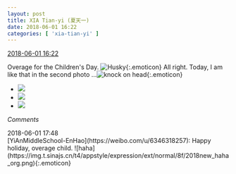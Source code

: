 ```yaml
---
layout: post
title: XIA Tian-yi (夏天一)
date: 2018-06-01 16:22
categories: [ 'xia-tian-yi' ]
---
```


<div class="weibo-info">
  <a href="https://weibo.com/6286030291/GjmdZwrSu">2018-06-01 16:22</a>
</div>

Overage for the Children's Day. ![Husky](https://img.t.sinajs.cn/t4/appstyle/expression/ext/normal/22/2018new_erha_org.png){:.emoticon} All right. Today, I am like that in the second photo …![knock on head](//img.t.sinajs.cn/t4/appstyle/expression/ext/normal/ae/2018new_ding_org.png){:.emoticon}

<!-- more -->

<ul class="weibo-pic-list-1">
  <li class="weibo-pic">
    <a href="//wx4.sinaimg.cn/mw690/006RpxDlgy1frvnn30gr9j31sg2dse87.jpg"><img src="//wx4.sinaimg.cn/thumb150/006RpxDlgy1frvnn30gr9j31sg2dse87.jpg"/></a>
  </li>
  <li class="weibo-pic">
    <a href="//wx2.sinaimg.cn/mw690/006RpxDlgy1frvnn7io4dj31hg1z4npf.jpg"><img src="//wx2.sinaimg.cn/thumb150/006RpxDlgy1frvnn7io4dj31hg1z4npf.jpg"/></a>
  </li>
  <li class="weibo-pic">
    <a href="//wx3.sinaimg.cn/mw690/006RpxDlgy1frvnmyn3g7j31sg2dsx6u.jpg"><img src="//wx3.sinaimg.cn/thumb150/006RpxDlgy1frvnmyn3g7j31sg2dsx6u.jpg"/></a>
  </li>
</ul>

*Comments*

<div class="weibo-info">2018-06-01 17:48</div>
[YiAnMiddleSchool-EnHao](https://weibo.com/u/6346318257): Happy holiday, overage child. ![haha](https://img.t.sinajs.cn/t4/appstyle/expression/ext/normal/8f/2018new_haha_org.png){:.emoticon}
